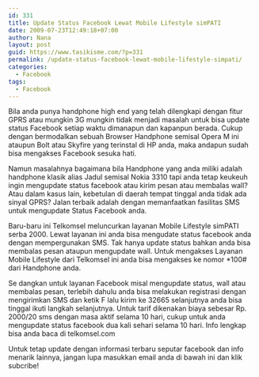 ```yaml
---
id: 331
title: Update Status Facebook Lewat Mobile Lifestyle simPATI
date: 2009-07-23T12:49:18+07:00
author: Nana
layout: post
guid: https://www.tasikisme.com/?p=331
permalink: /update-status-facebook-lewat-mobile-lifestyle-simpati/
categories:
  - Facebook
tags:
  - Facebook
---
```

Bila anda punya handphone high end yang telah dilengkapi dengan fitur GPRS atau mungkin 3G mungkin tidak menjadi masalah untuk bisa update status Facebook setiap waktu dimanapun dan kapanpun berada. Cukup dengan bermodalkan sebuah Browser Handphone semisal Opera M ini ataupun Bolt atau Skyfire yang terinstal di HP anda, maka andapun sudah bisa mengakses Facebook sesuka hati.

Namun masalahnya bagaimana bila Handphone yang anda miliki adalah handphone klasik alias Jadul semisal Nokia 3310 tapi anda tetap keukeuh ingin mengupdate status facebook atau kirim pesan atau membalas wall? Atau dalam kasus lain, kebetulan di daerah tempat tinggal anda tidak ada sinyal GPRS? Jalan terbaik adalah dengan memanfaatkan fasilitas SMS untuk mengupdate Status Facebook anda.

Baru-baru ini Telkomsel meluncurkan layanan Mobile Lifestyle simPATI serba 2000. Lewat layanan ini anda bisa mengudate status facebook anda dengan mempergunakan SMS. Tak hanya update status bahkan anda bisa membalas pesan ataupun mengupdate wall. Untuk mengakses Layanan Mobile Lifestyle dari Telkomsel ini anda bisa mengakses ke nomor *100# dari Handphone anda.

Se dangkan untuk layanan Facebook misal mengupdate status, wall atau membalas pesan, terlebih dahulu anda bisa melakukan registrasi dengan mengirimkan SMS dan ketik F lalu kirim ke 32665 selanjutnya anda bisa tinggal ikuti langkah selanjutnya. Untuk tarif dikenakan biaya sebesar Rp. 2000/20 sms dengan masa aktif selama 10 hari, cukup untuk anda mengupdate status facebook dua kali sehari selama 10 hari. Info lengkap bisa anda baca di telkomsel.com

Untuk tetap update dengan informasi terbaru seputar facebook dan info menarik lainnya, jangan lupa masukkan email anda di bawah ini dan klik subcribe!